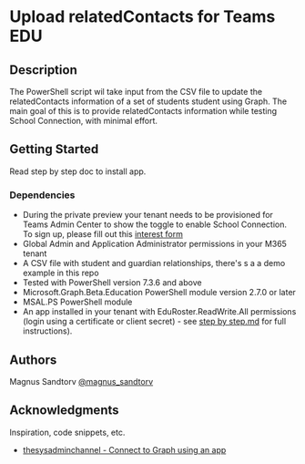 # Upload relatedContacts for Teams EDU

## Description

The PowerShell script wil take input from the CSV file to update the relatedContacts information of a set of students student using Graph.
The main goal of this is to provide relatedContacts information while testing School Connection, with minimal effort.

## Getting Started

Read step by step doc to install app.

### Dependencies

* During the private preview your tenant needs to be provisioned for Teams Admin Center to show the toggle to enable School Connection. To sign up, please fill out this [interest form](https://forms.office.com/Pages/ResponsePage.aspx?id=v4j5cvGGr0GRqy180BHbR00rk9rIPFVEpmKOrde5bRJURFAyWTNKSzBJNDBHMlRNQzY1OVhWVEhRTC4u)
* Global Admin and Application Administrator permissions in your M365 tenant
* A CSV file with student and guardian relationships, there's s a a demo example in this repo
* Tested with PowerShell version 7.3.6 and above
* Microsoft.Graph.Beta.Education PowerShell module version 2.7.0 or later
* MSAL.PS PowerShell module
* An app installed in your tenant with EduRoster.ReadWrite.All permissions (login using a certificate or client secret) - see [step by step.md](https://github.com/magnusatteamsrocks/TeamsEDU/blob/main/step%20by%20step.md) for full instructions).

## Authors

Magnus Sandtorv
[@magnus_sandtorv](https://twitter.com/magnus_sandtorv)

## Acknowledgments

Inspiration, code snippets, etc.
* [thesysadminchannel - Connect to Graph using an app](https://thesysadminchannel.com/how-to-connect-to-microsoft-graph-api-using-powershell/#ServicePrincipal)

